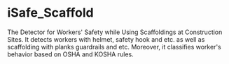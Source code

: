 # iSafe_Scaffold
The Detector for Workers' Safety while Using Scaffoldings at Construction Sites. It detects workers with helmet, safety hook and etc. as well as scaffolding with planks guardrails and etc. Moreover, it classifies worker's behavior based on OSHA and KOSHA rules.
